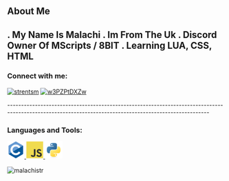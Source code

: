 About Me
-------------------------------------------------------------------------------------------------------------------------------------------------------
. My Name Is Malachi
. Im From The Uk
. Discord Owner Of MScripts / 8BIT
. Learning LUA, CSS, HTML
-------------------------------------------------------------------------------------------------------------------------------------------------------
<h3 align="left">Connect with me:</h3>
<p align="left">
<a href="https://twitter.com/strentsm" target="blank"><img align="center" src="https://raw.githubusercontent.com/rahuldkjain/github-profile-readme-generator/master/src/images/icons/Social/twitter.svg" alt="strentsm" height="30" width="40" /></a>
<a href="https://discord.gg/w3PZPtDXZw" target="blank"><img align="center" src="https://raw.githubusercontent.com/rahuldkjain/github-profile-readme-generator/master/src/images/icons/Social/discord.svg" alt="w3PZPtDXZw" height="30" width="40" /></a>
</p>
-------------------------------------------------------------------------------------------------------------------------------------------------------
<h3 align="left">Languages and Tools:</h3>
<p align="left"> <a href="https://www.cprogramming.com/" target="_blank" rel="noreferrer"> <img src="https://raw.githubusercontent.com/devicons/devicon/master/icons/c/c-original.svg" alt="c" width="40" height="40"/> </a> <a href="https://developer.mozilla.org/en-US/docs/Web/JavaScript" target="_blank" rel="noreferrer"> <img src="https://raw.githubusercontent.com/devicons/devicon/master/icons/javascript/javascript-original.svg" alt="javascript" width="40" height="40"/> </a> <a href="https://www.python.org" target="_blank" rel="noreferrer"> <img src="https://raw.githubusercontent.com/devicons/devicon/master/icons/python/python-original.svg" alt="python" width="40" height="40"/> </a> </p>

<p><img align="center" src="https://github-readme-streak-stats.herokuapp.com/?user=malachistr&" alt="malachistr" /></p>


